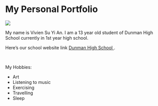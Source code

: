 <!DOCTYPE html>
<html>
<link rel="stylesheet" type="text/css" href="style.css">
<body>
<h1> My Personal Portfolio</h1>
<img src="https://mail.google.com/mail/u/0/?ui=2&ik=081e93b24d&view=att&th=1628e39c5a531860&attid=0.2&disp=safe&realattid=9d87ede83d4670b4_0.1&zw"/>
<p>
My name is Vivien Su Yi An. I am a 13 year old student of Dunman High School currently in 1st year high school. </p>
<p>
Here’s our school website link <a href ="www.dhs.sg"> Dunman High School  </a>. </p>
<br>
<p>My Hobbies:</p> 
<ul>
<li>Art</li>
<li>Listening to music</li>
<li>Exercising</li>
<li>Travelling</li>
<li>Sleep</li>
</ul>
</body>
